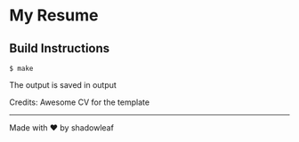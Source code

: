 # My Resume

## Build Instructions

```shell
$ make
```

The output is saved in output

Credits: Awesome CV for the template

---

Made with ❤ by shadowleaf